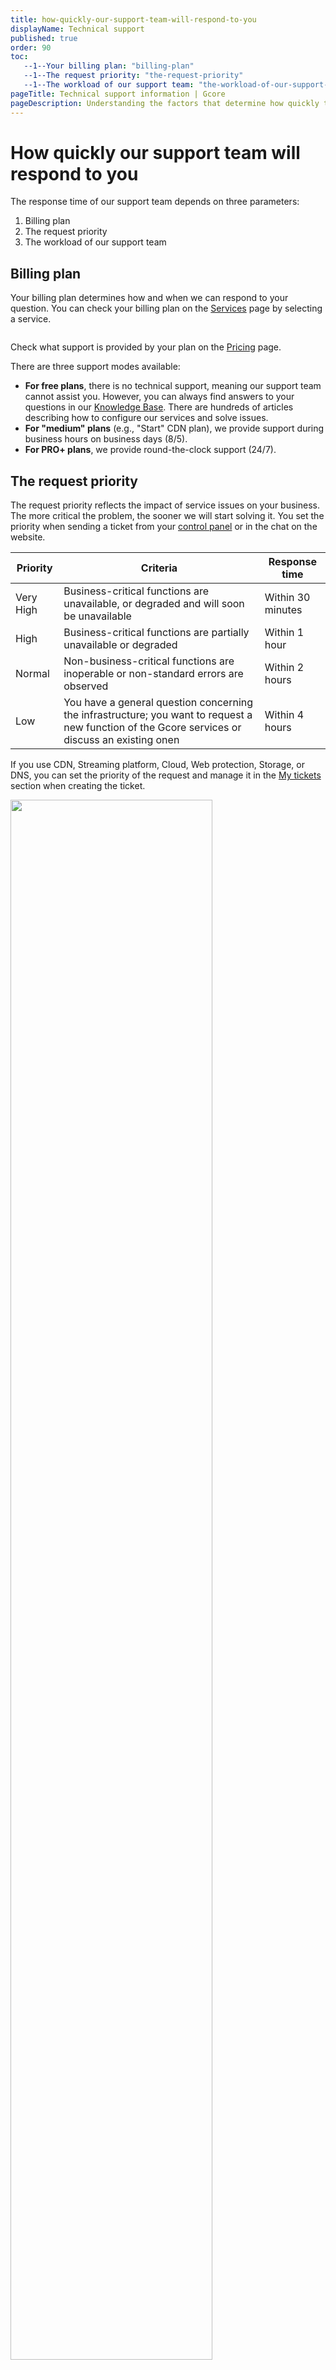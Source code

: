 ```yaml
---
title: how-quickly-our-support-team-will-respond-to-you
displayName: Technical support
published: true
order: 90
toc:
   --1--Your billing plan: "billing-plan"
   --1--The request priority: "the-request-priority"
   --1--The workload of our support team: "the-workload-of-our-support-team"
pageTitle: Technical support information | Gcore
pageDescription: Understanding the factors that determine how quickly tech support responds to your question.
---
```


# How quickly our support team will respond to you

The response time of our support team depends on three parameters:

1. Billing plan
2. The request priority
3. The workload of our support team

## Billing plan

Your billing plan determines how and when we can respond to your question. You can check your billing plan on the <a href="https://accounts.gcore.com/billing/services" target="_blank">Services</a> page by selecting a service.

<img src="https://assets.gcore.pro/docs/account-settings/technical-support/billing-plan-10.png" alt="">

Check what support is provided by your plan on the <a href="https://gcore.com/pricing/edge-network" target="_blank">Pricing</a> page.

There are three support modes available:

- **For free plans**, there is no technical support, meaning our support team cannot assist you. However, you can always find answers to your questions in our <a href="https://gcore.com/docs" target="_blank">Knowledge Base</a>. There are hundreds of articles describing how to configure our services and solve issues. 
- **For "medium" plans** (e.g., "Start" CDN plan), we provide support during business hours on business days (8/5). 
- **For PRO+ plans**, we provide round-the-clock support (24/7).

## The request priority

The request priority reflects the impact of service issues on your business. The more critical the problem, the sooner we will start solving it. You set the priority when sending a ticket from your <a href="https://accounts.gcore.com/reports/dashboard" target="_blank">control panel</a> or in the chat on the website.

| Priority  | Criteria                                                                                                                                       | Response time     |
|---------------|----------------------------------------------------------------------------------------------------------------------------------------------------|-----------------------|
| Very High | Business-critical functions are unavailable, or degraded and will soon be unavailable                                                          | Within 30 minutes |
| High      | Business-critical functions are partially unavailable or degraded                                                                              | Within 1 hour    |
| Normal    | Non-business-critical functions are inoperable or non-standard errors are observed                                                             | Within 2 hours    |
| Low       | You have a general question concerning the infrastructure; you want to request a new function of the Gcore services or discuss an existing onen | Within 4 hours    |


If you use CDN, Streaming platform, Cloud, Web protection, Storage, or DNS, you can set the priority of the request and manage it in the <a href="https://accounts.gcore.com/tickets/all" target="_blank">My tickets</a> section when creating the ticket.

<img src="https://assets.gcore.pro/docs/account-settings/technical-support/ticket-priority-20.png" alt="" width="80%">

This functionality will soon be available for Hosting clients.

When you send a request by email, it will have "Normal" priority by default. Please feel free to ask to change the priority by emailing our support team.

**Note**: We reserve the right to lower the priority if the issue is not caused by errors in our service, the priority needs to be corrected, or it does not meet our internal criteria.

## The workload of our support team

The support team's workload can affect the response time. If technical support is overloaded, the response time will be increased.

However, it rarely happens. We usually respond earlier than the established deadlines.

